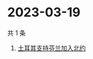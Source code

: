 # 2023-03-19

共 1 条

<!-- BEGIN ZHIHUSEARCH -->
<!-- 最后更新时间 Sun Mar 19 2023 01:10:24 GMT+0800 (China Standard Time) -->
1. [土耳其支持芬兰加入北约](https://www.zhihu.com/search?q=土耳其支持芬兰加入北约)
<!-- END ZHIHUSEARCH -->
